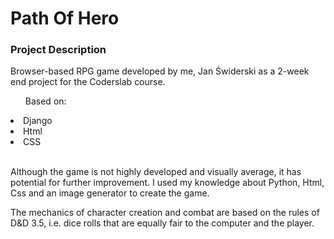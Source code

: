 <h1>Path Of Hero</h1> 
<h3>Project Description</h3>
<p>Browser-based RPG game developed by me, Jan Świderski as a 2-week end project for the Coderslab course.</p>
<ul>Based on:</ul>
<li>Django</li>
<li>Html</li>
<li>CSS</li>
<br>
<p>Although the game is not highly developed and visually average, it has potential for further improvement. I used my knowledge about Python, Html, Css and an image generator to create the game.</p>
<p>The mechanics of character creation and combat are based on the rules of D&D 3.5, i.e. dice rolls that are equally fair to the computer and the player.</p>
